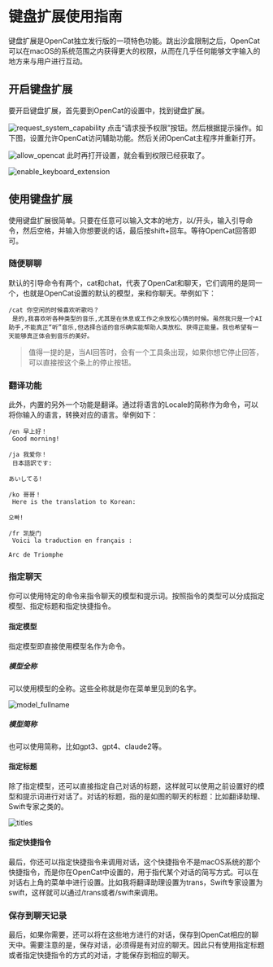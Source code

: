 # 键盘扩展使用指南
键盘扩展是OpenCat独立发行版的一项特色功能。跳出沙盒限制之后，OpenCat可以在macOS的系统范围之内获得更大的权限，从而在几乎任何能够文字输入的地方来与用户进行互动。

## 开启键盘扩展
要开启键盘扩展，首先要到OpenCat的设置中，找到键盘扩展。

![request_system_capability](/img/docs/request_system_capability.png)
点击“请求授予权限”按钮。然后根据提示操作。如下图，设置允许OpenCat访问辅助功能。然后关闭OpenCat主程序并重新打开。

![allow_opencat](/img/docs/allow_opencat.png)
此时再打开设置，就会看到权限已经获取了。

![enable_keyboard_extension](/img/docs/enable_keyboard_extension.png)

## 使用键盘扩展
使用键盘扩展很简单。只要在任意可以输入文本的地方，以/开头，输入引导命令，然后空格，并输入你想要说的话，最后按shift+回车。等待OpenCat回答即可。

### 随便聊聊
默认的引导命令有两个，cat和chat，代表了OpenCat和聊天，它们调用的是同一个，也就是OpenCat设置的默认的模型，来和你聊天。举例如下：

```
/cat 你空闲的时候喜欢听歌吗？
 是的,我喜欢听各种类型的音乐,尤其是在休息或工作之余放松心情的时候。虽然我只是一个AI助手,不能真正“听”音乐,但选择合适的音乐确实能帮助人类放松、获得正能量。我也希望有一天能够真正体会到音乐的美好。
```

> 值得一提的是，当AI回答时，会有一个工具条出现，如果你想它停止回答，可以直接按这个条上的停止按钮。

### 翻译功能
此外，内置的另外一个功能是翻译。通过将语言的Locale的简称作为命令，可以将你输入的语言，转换对应的语言。举例如下：

```
/en 早上好！
 Good morning!

/ja 我爱你！
 日本語訳です:

あいしてる!

/ko 哥哥！
 Here is the translation to Korean:

오빠!

/fr 凯旋门
 Voici la traduction en français :

Arc de Triomphe
```

### 指定聊天
你可以使用特定的命令来指令聊天的模型和提示词。按照指令的类型可以分成指定模型、指定标题和指定快捷指令。
#### 指定模型
指定模型即直接使用模型名作为命令。
##### 模型全称
可以使用模型的全称。这些全称就是你在菜单里见到的名字。

![model_fullname](/img/docs/model_fullname.png)

##### 模型简称
也可以使用简称，比如gpt3、gpt4、claude2等。
#### 指定标题
除了指定模型，还可以直接指定自己对话的标题，这样就可以使用之前设置好的模型和提示词进行对话了。对话的标题，指的是如图的聊天的标题：比如翻译助理、Swift专家之类的。

![titles](/img/docs/titles.png)

#### 指定快捷指令
最后，你还可以指定快捷指令来调用对话，这个快捷指令不是macOS系统的那个快捷指令，而是你在OpenCat中设置的，用于指代某个对话的简写方式。可以在对话右上角的菜单中进行设置。比如我将翻译助理设置为trans，Swift专家设置为swift，这样就可以通过/trans或者/swift来调用。
### 保存到聊天记录
最后，如果你需要，还可以将在这些地方进行的对话，保存到OpenCat相应的聊天中。需要注意的是，保存对话，必须得是有对应的聊天。因此只有使用指定标题或者指定快捷指令的方式的对话，才能保存到相应的聊天。
